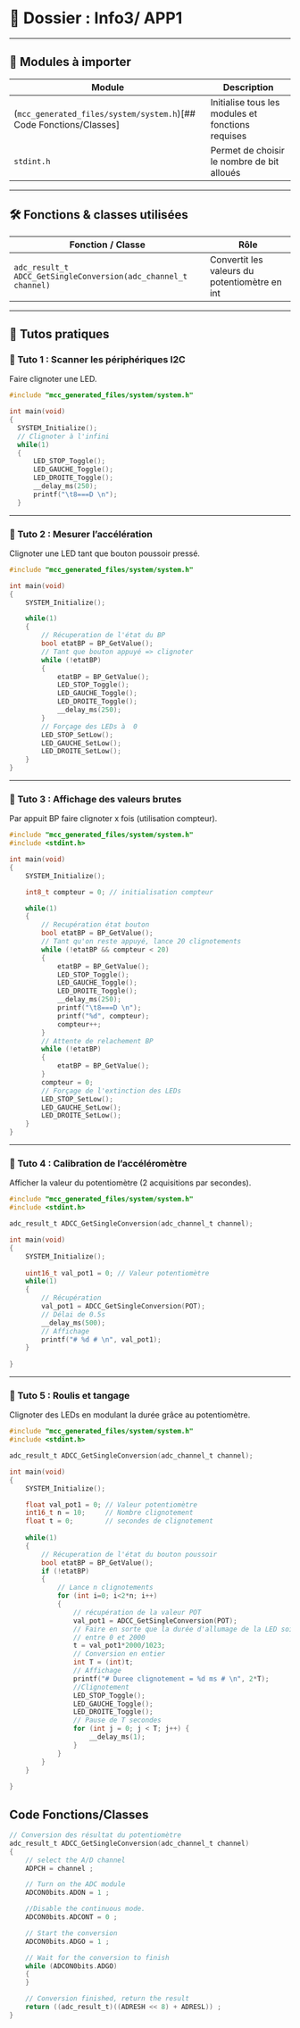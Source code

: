 # 📂 Dossier : Info3/ APP1

---

## 🔹 Modules à importer

| Module | Description |
|--------|-------------|
| (`mcc_generated_files/system/system.h`)[## Code Fonctions/Classes] | Initialise tous les modules et fonctions requises |
| `stdint.h` | Permet de choisir le nombre de bit alloués |
---

## 🛠️ Fonctions & classes utilisées

| Fonction / Classe | Rôle |
|-------------------|------|
| `adc_result_t ADCC_GetSingleConversion(adc_channel_t channel)` | Convertit les valeurs du potentiomètre en int |
---

## 📘 Tutos pratiques

### 🔹 Tuto 1 : Scanner les périphériques I2C

Faire clignoter une LED.

```C
#include "mcc_generated_files/system/system.h"

int main(void)
{
  SYSTEM_Initialize();
  // Clignoter à l'infini
  while(1)
  {
      LED_STOP_Toggle();
      LED_GAUCHE_Toggle();
      LED_DROITE_Toggle();
      __delay_ms(250);
      printf("\t8===D \n");
  }    
```

---

### 🔹 Tuto 2 : Mesurer l’accélération

Clignoter une LED tant que bouton poussoir pressé.

```C
#include "mcc_generated_files/system/system.h"

int main(void)
{
    SYSTEM_Initialize();

    while(1)
    {
        // Récuperation de l'état du BP
        bool etatBP = BP_GetValue();
        // Tant que bouton appuyé => clignoter
        while (!etatBP)
        {
            etatBP = BP_GetValue();
            LED_STOP_Toggle();
            LED_GAUCHE_Toggle();
            LED_DROITE_Toggle();
            __delay_ms(250);
        }
        // Forçage des LEDs à  0
        LED_STOP_SetLow();
        LED_GAUCHE_SetLow();
        LED_DROITE_SetLow();
    }    
}
```

---

### 🔹 Tuto 3 : Affichage des valeurs brutes

Par appuit BP faire clignoter x fois (utilisation compteur).

```C
#include "mcc_generated_files/system/system.h"
#include <stdint.h>

int main(void)
{
    SYSTEM_Initialize();

    int8_t compteur = 0; // initialisation compteur

    while(1)
    {
        // Recupération état bouton
        bool etatBP = BP_GetValue();
        // Tant qu'on reste appuyé, lance 20 clignotements
        while (!etatBP && compteur < 20)
        {
            etatBP = BP_GetValue();
            LED_STOP_Toggle();
            LED_GAUCHE_Toggle();
            LED_DROITE_Toggle();
            __delay_ms(250);
            printf("\t8===D \n");
            printf("%d", compteur);
            compteur++;
        }
        // Attente de relachement BP
        while (!etatBP)
        {
            etatBP = BP_GetValue();
        }
        compteur = 0;
        // Forçage de l'extinction des LEDs
        LED_STOP_SetLow();
        LED_GAUCHE_SetLow();
        LED_DROITE_SetLow();
    }    
}
```

---

### 🔹 Tuto 4 : Calibration de l’accéléromètre

Afficher la valeur du potentiomètre (2 acquisitions par secondes).

```C
#include "mcc_generated_files/system/system.h"
#include <stdint.h>

adc_result_t ADCC_GetSingleConversion(adc_channel_t channel);

int main(void)
{
    SYSTEM_Initialize();
    
    uint16_t val_pot1 = 0; // Valeur potentiomètre
    while(1)
    {
        // Récupération
        val_pot1 = ADCC_GetSingleConversion(POT);
        // Délai de 0.5s
        __delay_ms(500);
        // Affichage
        printf("# %d # \n", val_pot1);
    }
        
}
```

---

### 🔹 Tuto 5 : Roulis et tangage

Clignoter des LEDs en modulant la durée grâce au potentiomètre.

```C
#include "mcc_generated_files/system/system.h"
#include <stdint.h>

adc_result_t ADCC_GetSingleConversion(adc_channel_t channel);

int main(void)
{
    SYSTEM_Initialize();

    float val_pot1 = 0; // Valeur potentiomètre
    int16_t n = 10;     // Nombre clignotement
    float t = 0;        // secondes de clignotement
    
    while(1)
    {
        // Récuperation de l'état du bouton poussoir
        bool etatBP = BP_GetValue();
        if (!etatBP)
        {
            // Lance n clignotements
            for (int i=0; i<2*n; i++)
            {
                // récupération de la valeur POT
                val_pot1 = ADCC_GetSingleConversion(POT);
                // Faire en sorte que la durée d'allumage de la LED soit
                // entre 0 et 2000
                t = val_pot1*2000/1023;
                // Conversion en entier
                int T = (int)t;
                // Affichage
                printf("# Duree clignotement = %d ms # \n", 2*T);
                //Clignotement
                LED_STOP_Toggle();
                LED_GAUCHE_Toggle();
                LED_DROITE_Toggle();
                // Pause de T secondes
                for (int j = 0; j < T; j++) {
                    __delay_ms(1);
                }
            }
        }
    }
        
}
```
## Code Fonctions/Classes
```C
// Conversion des résultat du potentiomètre
adc_result_t ADCC_GetSingleConversion(adc_channel_t channel)
{
    // select the A/D channel
    ADPCH = channel ;

    // Turn on the ADC module
    ADCON0bits.ADON = 1 ;

    //Disable the continuous mode.
    ADCON0bits.ADCONT = 0 ;

    // Start the conversion
    ADCON0bits.ADGO = 1 ;

    // Wait for the conversion to finish
    while (ADCON0bits.ADGO)
    {
    }

    // Conversion finished, return the result
    return ((adc_result_t)((ADRESH << 8) + ADRESL)) ;
}
```
